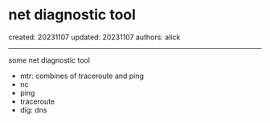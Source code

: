 # net diagnostic tool

created: 20231107 updated: 20231107 authors: alick

---

some net diagnostic tool

- mtr: combines of traceroute and ping
- nc
- ping
- traceroute
- dig: dns
